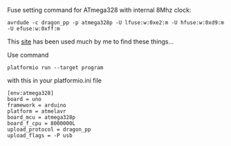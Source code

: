 Fuse setting command for ATmega328 with internal 8Mhz clock:

    avrdude -c dragon_pp -p atmega328p -U lfuse:w:0xe2:m -U hfuse:w:0xd9:m -U efuse:w:0xff:m
    
This [site](http://www.engbedded.com/fusecalc/) has been used much by me to find these things...

Use command

    platformio run --target program
    
with this in your platformio.ini file

    [env:atmega328]
    board = uno
    framework = arduino
    platform = atmelavr
    board_mcu = atmega328p
    board_f_cpu = 8000000L
    upload_protocol = dragon_pp
    upload_flags = -P usb